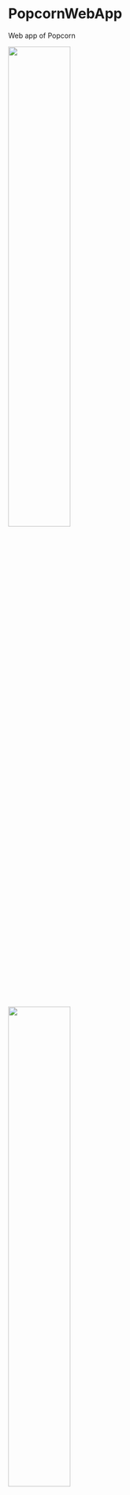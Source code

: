 # PopcornWebApp
Web app of Popcorn

<img src="https://raw.githubusercontent.com/bbougot/PopcornWebApp/master/app/Screen1.png" width="50%">

<img src="https://raw.githubusercontent.com/bbougot/PopcornWebApp/master/app/Screen2.png" width="50%">

<img src="https://raw.githubusercontent.com/bbougot/PopcornWebApp/master/app/Screen3.png" width="50%">

<img src="https://raw.githubusercontent.com/bbougot/PopcornWebApp/master/app/Screen4.png" width="50%">
